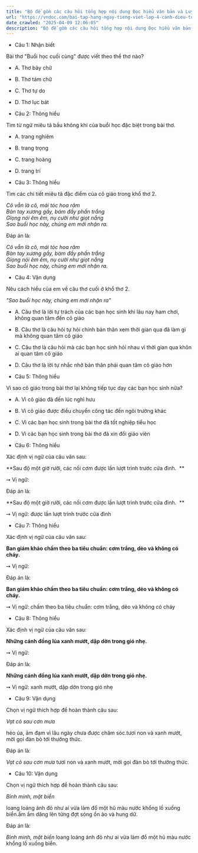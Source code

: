 ```yaml
---
title: "Bộ đề gồm các câu hỏi tổng hợp nội dung Đọc hiểu văn bản và Luyện từ và câu được học ở Tuần 19 trong chương trình Tiếng Việt lớp 4 Tập 2 Cánh Diều."
url: "https://vndoc.com/bai-tap-hang-ngay-tieng-viet-lop-4-canh-dieu-tuan-19-thu-4-334517"
date_crawled: "2025-04-09 12:06:05"
description: "Bộ đề gồm các câu hỏi tổng hợp nội dung Đọc hiểu văn bản và Luyện từ và câu được học ở Tuần 19 trong chương trình Tiếng Việt lớp 4 Tập 2 Cánh Diều."
---
```


* Câu 1:  Nhận biết

Bài thơ "Buổi học cuối cùng" được viết theo thể thơ nào?

  * A. Thơ bảy chữ 
  * B. Thơ tám chữ 
  * C. Thơ tự do 
  * D. Thơ lục bát 



* Câu 2:  Thông hiểu

Tìm từ ngữ miêu tả bầu không khí của buổi học đặc biệt trong bài thơ.

  * A. trang nghiêm 
  * B. trang trọng 
  * C. trang hoàng 
  * D. trang trí 



* Câu 3:  Thông hiểu

Tìm các chi tiết miêu tả đặc điểm của cô giáo trong khổ thơ 2.

_Cô vẫn là cô, mái tóc hoa râm_  
 _Bàn tay xương gầy, bám đầy phấn trắng_  
 _Giọng nói êm êm, nụ cười như giọt nắng_  
 _Sao buổi học này, chúng em mới nhận ra._

Đáp án là:

_Cô vẫn là cô, mái tóc hoa râm_  
 _Bàn tay xương gầy, bám đầy phấn trắng_  
 _Giọng nói êm êm, nụ cười như giọt nắng_  
 _Sao buổi học này, chúng em mới nhận ra._

* Câu 4:  Vận dụng

Nêu cách hiểu của em về câu thơ cuối ở khổ thơ 2.

_"Sao buổi học này, chúng em mới nhận ra"_

  * A. Câu thơ là lời tự trách của các bạn học sinh khi lâu nay ham chơi, không quan tâm đến cô giáo 
  * B. Câu thơ là câu hỏi tự hỏi chính bản thân xem thời gian qua đã làm gì mà không quan tâm cô giáo 
  * C. Câu thơ là câu hỏi mà các bạn học sinh hỏi nhau vì thời gian qua khôn ai quan tâm cô giáo 
  * D. Câu thơ là lời tự nhắc nhở bản thân phải quan tâm cô giáo hơn 



* Câu 5:  Thông hiểu

Vì sao cô giáo trong bài thơ lại không tiếp tục dạy các bạn học sinh nữa?

  * A. Vì cô giáo đã đến lúc nghỉ hưu 
  * B. Vì cô giáo được điều chuyển công tác đến ngôi trường khác 
  * C. Vì các bạn học sinh trong bài thơ đã tốt nghiệp tiểu học 
  * D. Vì các bạn học sinh trong bài thơ đã xin đổi giáo viên 



* Câu 6:  Thông hiểu

Xác định vị ngữ của câu văn sau:

**Sau độ một giờ rưỡi, các nồi cơm được lần lượt trình trước cửa đình.  **

➙ Vị ngữ: 

Đáp án là:

**Sau độ một giờ rưỡi, các nồi cơm được lần lượt trình trước cửa đình.  **

➙ Vị ngữ: được lần lượt trình trước cửa đình

* Câu 7:  Thông hiểu

Xác định vị ngữ của câu văn sau:

**Ban giám khảo chấm theo ba tiêu chuẩn: cơm trắng, dẻo và không có cháy.**

➙ Vị ngữ: 

Đáp án là:

**Ban giám khảo chấm theo ba tiêu chuẩn: cơm trắng, dẻo và không có cháy.**

➙ Vị ngữ: chấm theo ba tiêu chuẩn: cơm trắng, dẻo và không có cháy

* Câu 8:  Thông hiểu

Xác định vị ngữ của câu văn sau:

**Những cánh đồng lúa xanh mướt, dập dờn trong gió nhẹ.**

➙ Vị ngữ: 

Đáp án là:

**Những cánh đồng lúa xanh mướt, dập dờn trong gió nhẹ.**

➙ Vị ngữ: xanh mướt, dập dờn trong gió nhẹ

* Câu 9:  Vận dụng

Chọn vị ngữ thích hợp để hoàn thành câu sau:

_Vạt cỏ sau cơn mưa_

héo úa, ảm đạm vì lâu ngày chưa được chăm sóc.tươi non và xanh mướt, mời gọi đàn bò tới thưởng thức.

Đáp án là:

_Vạt cỏ sau cơn mưa_ tươi non và xanh mướt, mời gọi đàn bò tới thưởng thức.

* Câu 10:  Vận dụng

Chọn vị ngữ thích hợp để hoàn thành câu sau:

_Bình minh, mặt biển_

loang loáng ánh đỏ như ai vừa làm đổ một hũ màu nước khổng lồ xuống biển.ầm ầm dâng lên từng đợt sóng ồn ào và hung dữ.

Đáp án là:

_Bình minh, mặt biển_ loang loáng ánh đỏ như ai vừa làm đổ một hũ màu nước khổng lồ xuống biển.
